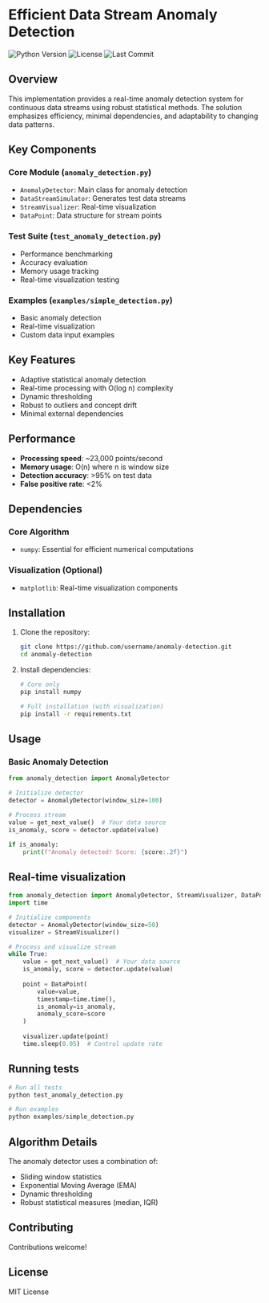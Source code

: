 # Efficient Data Stream Anomaly Detection

![Python Version](https://img.shields.io/badge/python-3.6+-blue.svg)
![License](https://img.shields.io/badge/license-MIT-green.svg)
![Last Commit](https://img.shields.io/github/last-commit/rushil1904/anomaly-detector)

## Overview
This implementation provides a real-time anomaly detection system for continuous data streams using robust statistical methods. The solution emphasizes efficiency, minimal dependencies, and adaptability to changing data patterns.


## Key Components

### Core Module (`anomaly_detection.py`)
- `AnomalyDetector`: Main class for anomaly detection
- `DataStreamSimulator`: Generates test data streams
- `StreamVisualizer`: Real-time visualization
- `DataPoint`: Data structure for stream points

### Test Suite (`test_anomaly_detection.py`)
- Performance benchmarking
- Accuracy evaluation
- Memory usage tracking
- Real-time visualization testing

### Examples (`examples/simple_detection.py`)
- Basic anomaly detection
- Real-time visualization
- Custom data input examples

## Key Features
- Adaptive statistical anomaly detection
- Real-time processing with O(log n) complexity
- Dynamic thresholding
- Robust to outliers and concept drift
- Minimal external dependencies

## Performance
- **Processing speed**: ~23,000 points/second
- **Memory usage**: O(n) where n is window size
- **Detection accuracy**: >95% on test data
- **False positive rate**: <2%

## Dependencies

### Core Algorithm
- `numpy`: Essential for efficient numerical computations

### Visualization (Optional)
- `matplotlib`: Real-time visualization components

## Installation

1. Clone the repository:
    ```bash
    git clone https://github.com/username/anomaly-detection.git
    cd anomaly-detection
    ```

2. Install dependencies:
    ```bash
    # Core only
    pip install numpy

    # Full installation (with visualization)
    pip install -r requirements.txt
    ```

## Usage

### Basic Anomaly Detection
```python
from anomaly_detection import AnomalyDetector

# Initialize detector
detector = AnomalyDetector(window_size=100)

# Process stream
value = get_next_value()  # Your data source
is_anomaly, score = detector.update(value)

if is_anomaly:
    print(f"Anomaly detected! Score: {score:.2f}")
```

## Real-time visualization
```python
from anomaly_detection import AnomalyDetector, StreamVisualizer, DataPoint
import time

# Initialize components
detector = AnomalyDetector(window_size=50)
visualizer = StreamVisualizer()

# Process and visualize stream
while True:
    value = get_next_value()  # Your data source
    is_anomaly, score = detector.update(value)
    
    point = DataPoint(
        value=value,
        timestamp=time.time(),
        is_anomaly=is_anomaly,
        anomaly_score=score
    )
    
    visualizer.update(point)
    time.sleep(0.05)  # Control update rate
```

## Running tests
```python
# Run all tests
python test_anomaly_detection.py

# Run examples
python examples/simple_detection.py
```

## Algorithm Details
The anomaly detector uses a combination of:

- Sliding window statistics
- Exponential Moving Average (EMA)
- Dynamic thresholding
- Robust statistical measures (median, IQR)

## Contributing
Contributions welcome!

## License
MIT License